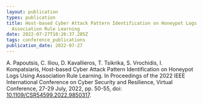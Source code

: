 ```yaml
---
layout: publication
types: publication
title: Host-based Cyber Attack Pattern Identification on Honeypot Logs Using
  Association Rule Learning
date: 2022-07-27T10:26:37.285Z
tags: conference_publications
publication_date: 2022-07-27
---
```

<!--StartFragment-->

A. Papoutsis, C. Iliou, D. Kavallieros, T. Tsikrika, S. Vrochidis, I. Kompatsiaris, Host-based Cyber Attack Pattern Identification on Honeypot Logs Using Association Rule Learning. In Proceedings of the 2022 IEEE International Conference on Cyber Security and Resilience, Virtual Conference, 27-29 July, 2022, pp. 50-55, doi: [10.1109/CSR54599.2022.9850317](https://doi.org/10.1109/CSR54599.2022.9850317).

<!--EndFragment-->